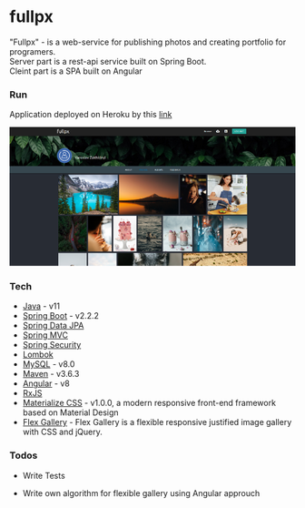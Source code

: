 # fullpx

"Fullpx" - is a web-service for publishing photos and creating portfolio for programers.  
Server part is a rest-api service built on Spring Boot.  
Cleint part is a SPA built on Angular

### Run

Application deployed on Heroku by this [link](https://fullpx.herokuapp.com)

![Screenshot](readme-img/screen.png)

### Tech

* [Java] - v11
* [Spring Boot] - v2.2.2
* [Spring Data JPA]
* [Spring MVC]
* [Spring Security]
* [Lombok]
* [MySQL] - v8.0
* [Maven] - v3.6.3
* [Angular] - v8
* [RxJS]
* [Materialize CSS] - v1.0.0, a modern responsive front-end framework based on Material Design
* [Flex Gallery] - Flex Gallery is a flexible responsive justified image gallery with CSS and jQuery.

### Todos

 - Write Tests
 - Write own algorithm for flexible gallery using Angular approuch

   [Java]: <https://www.java.com>
   [Spring Boot]: <https://spring.io/projects/spring-boot>
   [Spring Data JPA]: <https://spring.io/projects/spring-data-jpa>
   [Spring MVC]: <https://docs.spring.io/spring/docs/current/spring-framework-reference/web.html>
   [Spring Security]: <https://spring.io/projects/spring-security>
   [Lombok]: <https://projectlombok.org/>
   [MySQL]: <https://www.mysql.com/>
   [Maven]: <https://maven.apache.org/>
   [Angular]: <https://angular.io/>
   [RxJS]: <https://rxjs-dev.firebaseapp.com/>
   [Materialize CSS]: <https://materializecss.com/>
   [Angular]: <https://angular.io/>
   [Materialize CSS]: <https://materializecss.com/>
   [RxJS]: <https://rxjs-dev.firebaseapp.com/>
   [Flex Gallery]: <https://github.com/elvisyjlin/flex-gallery>
